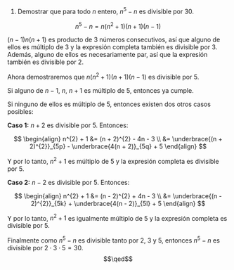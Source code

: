 1. Demostrar que para todo $n$ entero, $n^{5} - n$ es divisible por $30$.

$$
n^{5} - n = n(n^{2} + 1)(n + 1)(n - 1)
$$

$(n - 1)n(n + 1)$ es producto de $3$ números consecutivos, así que alguno de ellos es múltiplo de $3$ y la expresión completa también es divisible por $3$. Además, alguno de ellos es necesariamente par, así que la expresión también es divisible por $2$.

Ahora demostraremos que $n(n^{2} + 1)(n + 1)(n - 1)$ es divisible por $5$.

Si alguno de $n - 1$, $n$, $n + 1$ es múltiplo de $5$, entonces ya cumple.

Si ninguno de ellos es múltiplo de $5$, entonces existen dos otros casos posibles:

**Caso 1:** $n + 2$ es divisible por $5$. Entonces:

$$
\begin{align}
n^{2} + 1 &= (n + 2)^{2} - 4n - 3 \\
       &= \underbrace{(n + 2)^{2}}_{5p} - \underbrace{4(n + 2)}_{5q} + 5
\end{align}
$$

Y por lo tanto, $n^{2} + 1$ es múltiplo de $5$ y la expresión completa es divisible por $5$.

**Caso 2:** $n - 2$ es divisible por $5$. Entonces:

$$
\begin{align}
n^{2} + 1 &= (n - 2)^{2} + 4n - 3 \\
       &= \underbrace{(n - 2)^{2}}_{5k} + \underbrace{4(n - 2)}_{5l} + 5
\end{align}
$$

Y por lo tanto, $n^{2} + 1$ es igualmente múltiplo de $5$ y la expresión completa es divisible por $5$.

Finalmente como $n^{5} - n$ es divisible tanto por $2$, $3$ y $5$, entonces $n^{5} - n$ es divisible por $2 \cdot 3 \cdot 5 = 30$.
$$\qed$$

